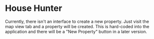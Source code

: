 # House Hunter

Currently, there isn't an interface to create a new property. Just visit the map view tab and a property will be created. This is hard-coded into the application and there will be a "New Property" button in a later version.

